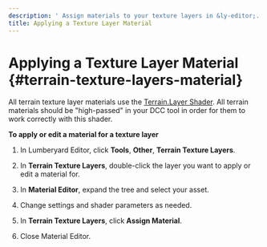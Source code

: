 ```yaml
---
description: ' Assign materials to your texture layers in &ly-editor;. '
title: Applying a Texture Layer Material
---
```

# Applying a Texture Layer Material {#terrain-texture-layers-material}

All terrain texture layer materials use the [Terrain\.Layer Shader](/docs/userguide/shaders/terrain-layer.md)\. All terrain materials should be "high\-passed" in your DCC tool in order for them to work correctly with this shader\.

**To apply or edit a material for a texture layer**

1. In Lumberyard Editor, click **Tools**, **Other**, **Terrain Texture Layers**\.

1. In **Terrain Texture Layers**, double\-click the layer you want to apply or edit a material for\.

1. In **Material Editor**, expand the tree and select your asset\.

1. Change settings and shader parameters as needed\.

1. In **Terrain Texture Layers**, click **Assign Material**\.

1. Close Material Editor\.